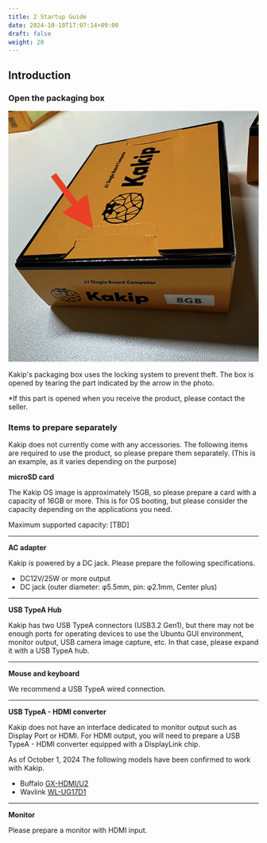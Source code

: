 ```yaml
---
title: 2 Startup Guide
date: 2024-10-10T17:07:14+09:00
draft: false
weight: 20
---
```


## Introduction
### Open the packaging box
![Package](images/Package.jpg)

Kakip's packaging box uses the locking system to prevent theft. 
The box is opened by tearing the part indicated by the arrow in the photo.

*If this part is opened when you receive the product, please contact the seller.

### Items to prepare separately

Kakip does not currently come with any accessories.
The following items are required to use the product, so please prepare them separately.
(This is an example, as it varies depending on the purpose)

**microSD card**

The Kakip OS image is approximately 15GB, so please prepare a card with a capacity of 16GB or more.
This is for OS booting, but please consider the capacity depending on the applications you need.

Maximum supported capacity: [TBD]

***
**AC adapter**

Kakip is powered by a DC jack.
Please prepare the following specifications.

* DC12V/25W or more output
* DC jack (outer diameter: φ5.5mm, pin: φ2.1mm, Center plus)

***
**USB TypeA Hub**

Kakip has two USB TypeA connectors (USB3.2 Gen1), but there may not be enough ports for operating devices to use the Ubuntu GUI environment, monitor output, USB camera image capture, etc.
In that case, please expand it with a USB TypeA hub.

***
**Mouse and keyboard**

We recommend a USB TypeA wired connection.

***
**USB TypeA - HDMI converter**

Kakip does not have an interface dedicated to monitor output such as Display Port or HDMI. 
For HDMI output, you will need to prepare a USB TypeA - HDMI converter equipped with a DisplayLink chip.

As of October 1, 2024
The following models have been confirmed to work with Kakip.
* Buffalo [GX-HDMI/U2](https://www.buffalo.jp/product/detail/gx-hdmi_u2.html)
* Wavlink [WL-UG17D1](https://www.wavlink.com/en_us/product/WL-UG17D1.html)

***
**Monitor**

Please prepare a monitor with HDMI input.

